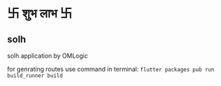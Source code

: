# 卐 शुभ लाभ 卐

## solh
 solh application by OMLogic
 
 for genrating routes use command in terminal: `flutter packages pub run build_runner build`
